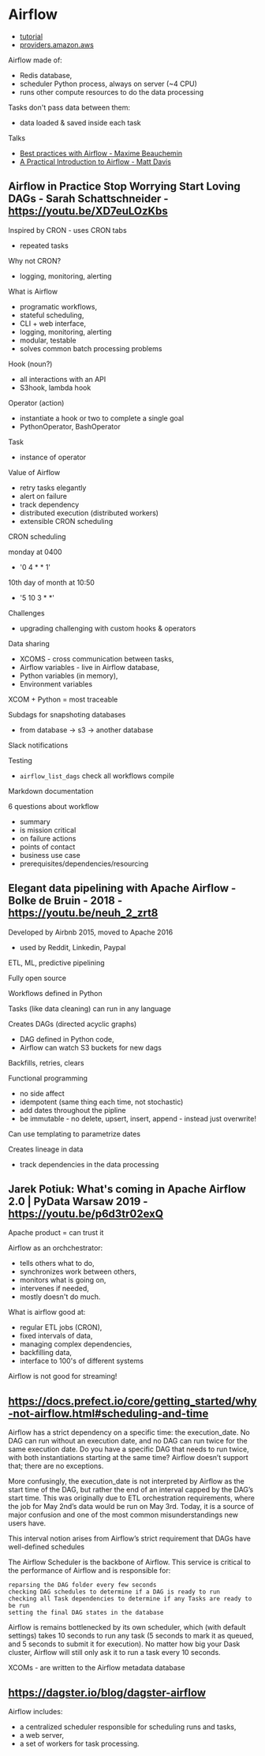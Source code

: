 # Airflow

- [tutorial](https://airflow.apache.org/docs/apache-airflow/stable/tutorial.html)
- [providers.amazon.aws](https://airflow.apache.org/docs/apache-airflow-providers-amazon/stable/_api/airflow/providers/amazon/index.html)

Airflow made of:
- Redis database,
- scheduler Python process, always on server (~4 CPU)
- runs other compute resources to do the data processing

Tasks don't pass data between them:
- data loaded & saved inside each task

Talks
- [Best practices with Airflow - Maxime Beauchemin](https://youtu.be/dgaoqOZlvEA)
- [A Practical Introduction to Airflow - Matt Davis](https://youtu.be/cHATHSB_450)

## Airflow in Practice Stop Worrying Start Loving DAGs - Sarah Schattschneider - https://youtu.be/XD7euLOzKbs

Inspired by CRON - uses CRON tabs
- repeated tasks

Why not CRON?
- logging, monitoring, alerting

What is Airflow
- programatic workflows,
- stateful scheduling,
- CLI + web interface,
- logging, monitoring, alerting
- modular, testable
- solves common batch processing problems

Hook (noun?)
- all interactions with an API
- S3hook, lambda hook

Operator (action)
- instantiate a hook or two to complete a single goal
- PythonOperator, BashOperator

Task
- instance of operator

Value of Airflow
- retry tasks elegantly
- alert on failure
- track dependency
- distributed execution (distributed workers)
- extensible CRON scheduling

CRON scheduling

monday at 0400
- '0 4 * * 1'

10th day of month at 10:50
- '5 10 3 * *'

Challenges
- upgrading challenging with custom hooks & operators

Data sharing
- XCOMS - cross communication between tasks,
- Airflow variables - live in Airflow database,
- Python variables (in memory),
- Environment variables

XCOM + Python = most traceable

Subdags for snapshoting databases
- from database -> s3 -> another database

Slack notifications

Testing
- `airflow_list_dags` check all workflows compile

Markdown documentation

6 questions about workflow
- summary
- is mission critical
- on failure actions
- points of contact 
- business use case
- prerequisites/dependencies/resourcing



## Elegant data pipelining with Apache Airflow - Bolke de Bruin - 2018 - https://youtu.be/neuh_2_zrt8

Developed by Airbnb 2015, moved to Apache 2016
- used by Reddit, Linkedin, Paypal

ETL, ML, predictive pipelining

Fully open source

Workflows defined in Python

Tasks (like data cleaning) can run in any language

Creates DAGs (directed acyclic graphs)
- DAG defined in Python code,
- Airflow can watch S3 buckets for new dags

Backfills, retries, clears

Functional programming
- no side affect
- idempotent (same thing each time, not stochastic)
- add dates throughout the pipline
- be immutable - no delete, upsert, insert, append - instead just overwrite!

Can use templating to parametrize dates

Creates lineage in data
- track dependencies in the data processing


## Jarek Potiuk: What's coming in Apache Airflow 2.0 | PyData Warsaw 2019 - https://youtu.be/p6d3tr02exQ

Apache product = can trust it

Airflow as an orchchestrator:
- tells others what to do,
- synchronizes work between others,
- monitors what is going on,
- intervenes if needed,
- mostly doesn't do much.

What is airflow good at:
- regular ETL jobs (CRON),
- fixed intervals of data,
- managing complex dependencies,
- backfilling data,
- interface to 100's of different systems

Airflow is not good for streaming!


## https://docs.prefect.io/core/getting_started/why-not-airflow.html#scheduling-and-time

Airflow has a strict dependency on a specific time: the execution_date. No DAG can run without an execution date, and no DAG can run twice for the same execution date. Do you have a specific DAG that needs to run twice, with both instantiations starting at the same time? Airflow doesn’t support that; there are no exceptions. 

More confusingly, the execution_date is not interpreted by Airflow as the start time of the DAG, but rather the end of an interval capped by the DAG’s start time. This was originally due to ETL orchestration requirements, where the job for May 2nd’s data would be run on May 3rd. Today, it is a source of major confusion and one of the most common misunderstandings new users have.

This interval notion arises from Airflow’s strict requirement that DAGs have well-defined schedules

The Airflow Scheduler is the backbone of Airflow. This service is critical to the performance of Airflow and is responsible for:

    reparsing the DAG folder every few seconds
    checking DAG schedules to determine if a DAG is ready to run
    checking all Task dependencies to determine if any Tasks are ready to be run
    setting the final DAG states in the database

Airflow is remains bottlenecked by its own scheduler, which (with default settings) takes 10 seconds to run any task (5 seconds to mark it as queued, and 5 seconds to submit it for execution). No matter how big your Dask cluster, Airflow will still only ask it to run a task every 10 seconds.

XCOMs - are written to the Airflow metadata database


## https://dagster.io/blog/dagster-airflow

Airflow includes:
- a centralized scheduler responsible for scheduling runs and tasks,
- a web server,
- a set of workers for task processing.
